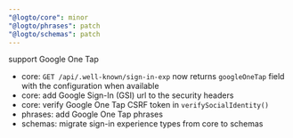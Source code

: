 ```yaml
---
"@logto/core": minor
"@logto/phrases": patch
"@logto/schemas": patch
---
```


support Google One Tap

- core: `GET /api/.well-known/sign-in-exp` now returns `googleOneTap` field with the configuration when available
- core: add Google Sign-In (GSI) url to the security headers
- core: verify Google One Tap CSRF token in `verifySocialIdentity()`
- phrases: add Google One Tap phrases
- schemas: migrate sign-in experience types from core to schemas
